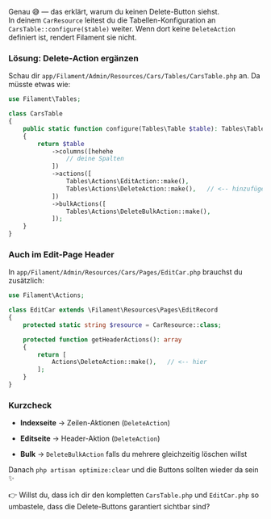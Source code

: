 Genau 😅 — das erklärt, warum du keinen Delete-Button siehst.  
In deinem `CarResource` leitest du die Tabellen-Konfiguration an `CarsTable::configure($table)` weiter. Wenn dort keine `DeleteAction` definiert ist, rendert Filament sie nicht.

### Lösung: Delete-Action ergänzen

Schau dir `app/Filament/Admin/Resources/Cars/Tables/CarsTable.php` an. Da müsste etwas wie:

```php
use Filament\Tables;

class CarsTable
{
    public static function configure(Tables\Table $table): Tables\Table
    {
        return $table
            ->columns([hehehe
                // deine Spalten
            ])
            ->actions([
                Tables\Actions\EditAction::make(),
                Tables\Actions\DeleteAction::make(),   // <-- hinzufügen
            ])
            ->bulkActions([
                Tables\Actions\DeleteBulkAction::make(),
            ]);
    }
}
```

### Auch im Edit-Page Header

In `app/Filament/Admin/Resources/Cars/Pages/EditCar.php` brauchst du zusätzlich:

```php
use Filament\Actions;

class EditCar extends \Filament\Resources\Pages\EditRecord
{
    protected static string $resource = CarResource::class;

    protected function getHeaderActions(): array
    {
        return [
            Actions\DeleteAction::make(),   // <-- hier
        ];
    }
}
```

### Kurzcheck

- **Indexseite** → Zeilen-Aktionen (`DeleteAction`)
    
- **Editseite** → Header-Aktion (`DeleteAction`)
    
- **Bulk** → `DeleteBulkAction` falls du mehrere gleichzeitig löschen willst
    

Danach `php artisan optimize:clear` und die Buttons sollten wieder da sein ✨

👉 Willst du, dass ich dir den kompletten `CarsTable.php` und `EditCar.php` so umbastele, dass die Delete-Buttons garantiert sichtbar sind?